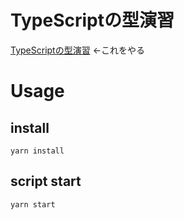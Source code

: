 # TypeScriptの型演習
[TypeScriptの型演習](https://qiita.com/uhyo/items/e4f54ef3b87afdd65546) ←これをやる

# Usage
## install
```console
yarn install
```

## script start
```console
yarn start
```